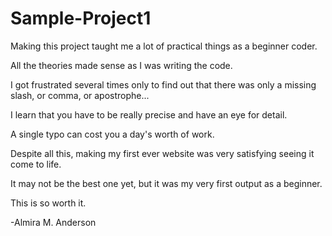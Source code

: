# Sample-Project1

Making this project taught me a lot of practical things as a beginner coder.

All the theories made sense as I was writing the code.

I got frustrated several times only to find out that there was only a missing slash, or comma, or apostrophe...

I learn that you have to be really precise and have an eye for detail.

A single typo can cost you a day's worth of work.

Despite all this, making my first ever website was very satisfying seeing it come to life.

It may not be the best one yet, but it was my very first output as a beginner.

This is so worth it.

-Almira M. Anderson